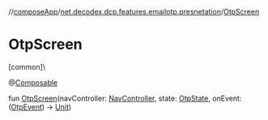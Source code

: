 //[composeApp](../../index.md)/[net.decodex.dcp.features.emailotp.presnetation](index.md)/[OtpScreen](-otp-screen.md)

# OtpScreen

[common]\

@[Composable](https://developer.android.com/reference/kotlin/androidx/compose/runtime/Composable.html)

fun [OtpScreen](-otp-screen.md)(navController: [NavController](https://developer.android.com/reference/kotlin/androidx/navigation/NavController.html), state: [OtpState](-otp-state/index.md), onEvent: ([OtpEvent](-otp-event/index.md)) -&gt; [Unit](https://kotlinlang.org/api/latest/jvm/stdlib/kotlin/-unit/index.html))
